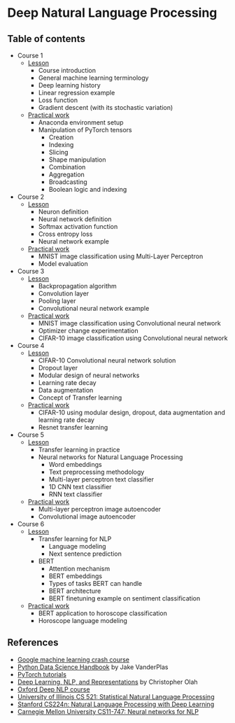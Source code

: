 # Deep Natural Language Processing

## Table of contents

- Course 1
  - [Lesson](./lesson_01.md)
    - Course introduction
    - General machine learning terminology
    - Deep learning history
    - Linear regression example
    - Loss function
    - Gradient descent (with its stochastic variation)
  - [Practical work](./practical_work_01.md)
    - Anaconda environment setup
    - Manipulation of PyTorch tensors
      - Creation
      - Indexing
      - Slicing
      - Shape manipulation
      - Combination
      - Aggregation
      - Broadcasting
      - Boolean logic and indexing
- Course 2
  - [Lesson](./lesson_02.md)
    - Neuron definition
    - Neural network definition
    - Softmax activation function
    - Cross entropy loss
    - Neural network example
  - [Practical work](./practical_work_02.md)
    - MNIST image classification using Multi-Layer Perceptron
    - Model evaluation
- Course 3
  - [Lesson](./lesson_03.md)
    - Backpropagation algorithm
    - Convolution layer
    - Pooling layer
    - Convolutional neural network example
  - [Practical work](./practical_work_03.md)
    - MNIST image classification using Convolutional neural network
    - Optimizer change experimentation
    - CIFAR-10 image classification using Convolutional neural network
- Course 4
  - [Lesson](./lesson_04.md)
    - CIFAR-10 Convolutional neural network solution
    - Dropout layer
    - Modular design of neural networks
    - Learning rate decay
    - Data augmentation
    - Concept of Transfer learning
  - [Practical work](./practical_work_04.md)
    - CIFAR-10 using modular design, dropout, data augmentation and
      learning rate decay
    - Resnet transfer learning
- Course 5
  - [Lesson](./lesson_05.md)
    - Transfer learning in practice
    - Neural networks for Natural Language Processing
      - Word embeddings
      - Text preprocessing methodology
      - Multi-layer perceptron text classifier
      - 1D CNN text classifier
      - RNN text classifier
  - [Practical work](./practical_work_05.md)
    - Multi-layer perceptron image autoencoder
    - Convolutional image autoencoder
- Course 6
  - [Lesson](./lesson_06.md)
    - Transfer learning for NLP
      - Language modeling
      - Next sentence prediction
    - BERT
      - Attention mechanism
      - BERT embeddings
      - Types of tasks BERT can handle
      - BERT architecture
      - BERT finetuning example on sentiment classification
  - [Practical work](./practical_work_06.md)
    - BERT application to horoscope classification
    - Horoscope language modeling

## References

- [Google machine learning crash course](https://developers.google.com/machine-learning/crash-course)
- [Python Data Science Handbook](https://nbviewer.jupyter.org/github/jakevdp/PythonDataScienceHandbook/blob/master/notebooks/Index.ipynb) by Jake VanderPlas
- [PyTorch tutorials](https://pytorch.org/tutorials/)
- [Deep Learning, NLP, and
 Representations](http://colah.github.io/posts/2014-07-NLP-RNNs-Representations/)
 by Christopher Olah
- [Oxford Deep NLP course](https://github.com/oxford-cs-deepnlp-2017/lectures)
- [University of Illinois CS 521: Statistical Natural Language
  Processing](http://www.natalieparde.com/teaching/cs521_spring2020.html)
- [Stanford CS224n: Natural Language Processing with Deep
Learning](http://web.stanford.edu/class/cs224n/)
- [Carnegie Mellon University CS11-747: Neural networks for
  NLP](http://phontron.com/class/nn4nlp2020/index.html)
